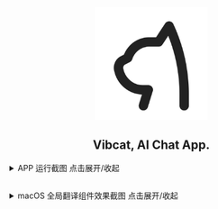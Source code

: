 <p align="center">
  <img src="https://raw.githubusercontent.com/Vibcat-Project/vibcat/master/assets/images/logo/logo.svg" width="200px">
</p>

<h2 align="center">Vibcat, AI Chat App.</h2>

<details>
<summary>APP 运行截图 点击展开/收起</summary>
<p align="center">
  <img src="https://raw.githubusercontent.com/Vibcat-Project/vibcat/master/docs/images/screenshot-1.png" width="200px">
  <img src="https://raw.githubusercontent.com/Vibcat-Project/vibcat/master/docs/images/screenshot-2.png" width="200px">
  <img src="https://raw.githubusercontent.com/Vibcat-Project/vibcat/master/docs/images/screenshot-3.png" width="200px">
  <img src="https://raw.githubusercontent.com/Vibcat-Project/vibcat/master/docs/images/screenshot-4.png" width="200px">
</p>
</details>

<h2></h2>

<details>
<summary>macOS 全局翻译组件效果截图 点击展开/收起</summary>
<p align="center">
  <img src="https://raw.githubusercontent.com/Vibcat-Project/vibcat/master/docs/images/screenshot-5.webp" width="400px">
  <img src="https://raw.githubusercontent.com/Vibcat-Project/vibcat/master/docs/images/screenshot-6.webp" width="400px">
</p>
</details>